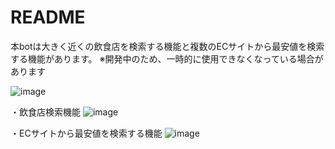 # README

本botは大きく近くの飲食店を検索する機能と複数のECサイトから最安値を検索する機能があります。
※開発中のため、一時的に使用できなくなっている場合があります

![image](https://user-images.githubusercontent.com/15973671/48333439-bde42e00-e69a-11e8-9485-a1165f45d9c5.png)


・飲食店検索機能
![image](https://user-images.githubusercontent.com/15973671/48669108-7baa6900-eb40-11e8-8ca4-801b936f1428.png)

・ECサイトから最安値を検索する機能
![image](https://user-images.githubusercontent.com/15973671/48669169-06d82e80-eb42-11e8-9685-74737cf6c679.png)
